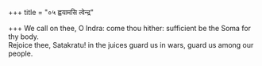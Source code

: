 +++
title = "०५ ह्वयामसि त्वेन्द्र"

+++
We call on thee, O Indra: come thou hither: sufficient be the Soma for thy body.  
     Rejoice thee, Satakratu! in the juices guard us in wars, guard us among our people.